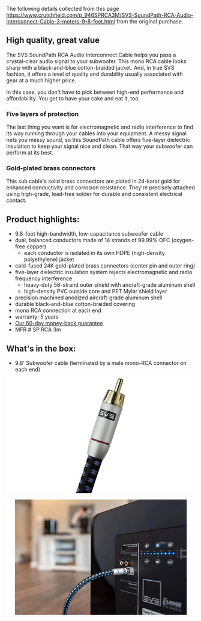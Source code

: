 The following details collected from this page https://www.crutchfield.com/p_946SPRCA3M/SVS-SoundPath-RCA-Audio-Interconnect-Cable-3-meters-9-8-feet.html from the original purchase.

## High quality, great value

The SVS SoundPath RCA Audio Interconnect Cable helps you pass a crystal-clear audio signal to your subwoofer. This mono RCA cable looks sharp with a black-and-blue cotton-braided jacket. And, in true SVS fashion, it offers a level of quality and durability usually associated with gear at a much higher price.

In this case, you don't have to pick between high-end performance and affordability. You get to have your cake and eat it, too.

### Five layers of protection

The last thing you want is for electromagnetic and radio interference to find its way running through your cables into your equipment. A messy signal nets you messy sound, so this SoundPath cable offers five-layer dielectric insulation to keep your signal nice and clean. That way your subwoofer can perform at its best.

### Gold-plated brass connectors

This sub cable's solid brass connectors are plated in 24-karat gold for enhanced conductivity and corrosion resistance. They're precisely attached using high-grade, lead-free solder for durable and consistent electrical contact.

## Product highlights:

- 9.8-foot high-bandwidth, low-capacitance subwoofer cable
- dual, balanced conductors made of 14 strands of 99.99% OFC (oxygen-free copper)
    - each conductor is isolated in its own HDPE (high-density polyethylene) jacket
- cold-fused 24K gold-plated brass connectors (center pin and outer ring)
- five-layer dielectric insulation system rejects electromagnetic and radio frequency interference
    - heavy-duty 56-strand outer shield with aircraft-grade aluminum shell
    - high-density PVC outside core and PET Mylar shield layer
- precision machined anodized aircraft-grade aluminum shell
- durable black-and-blue cotton-braided covering
- mono RCA connection at each end
- warranty: 5 years
- [Our 60-day money-back guarantee](https://www.crutchfield.com/popups/guarantee.aspx)
- MFR # SP RCA 3m

## What's in the box:

- 9.8' Subwoofer cable (terminated by a male mono-RCA connector on each end)

![RCA Interconnect Cable](images/cords/g946SPRCA3M-o_other0.jpg)

![RCA Interconnect Cable](images/cords/g946SPRCA3M-o_other1.jpg)